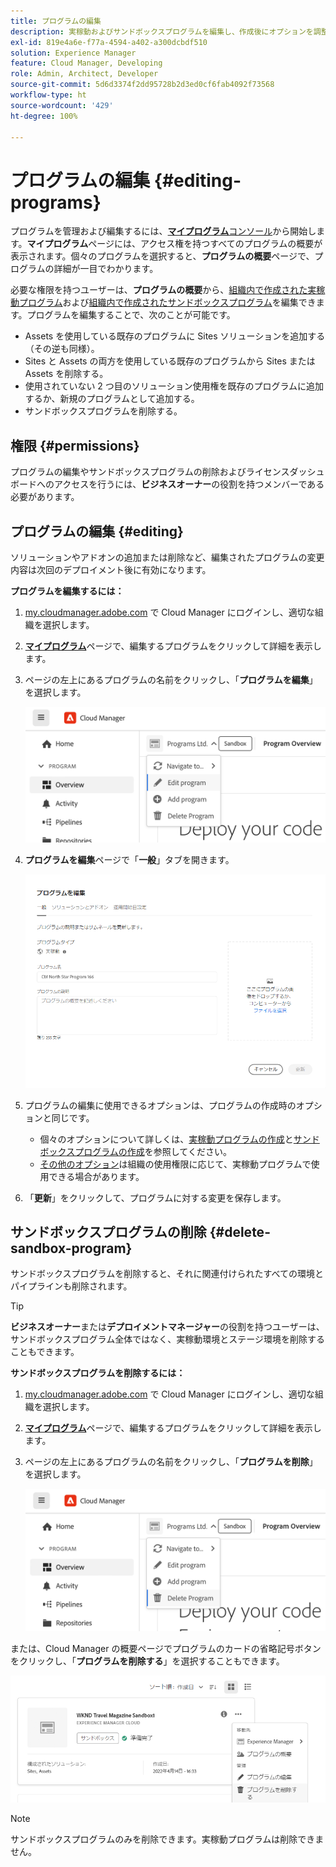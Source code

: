 ```yaml
---
title: プログラムの編集
description: 実稼動およびサンドボックスプログラムを編集し、作成後にオプションを調整する方法について説明します。
exl-id: 819e4a6e-f77a-4594-a402-a300dcbdf510
solution: Experience Manager
feature: Cloud Manager, Developing
role: Admin, Architect, Developer
source-git-commit: 5d6d3374f2dd95728b2d3ed0cf6fab4092f73568
workflow-type: ht
source-wordcount: '429'
ht-degree: 100%

---
```



# プログラムの編集 {#editing-programs}

プログラムを管理および編集するには、[**マイプログラム**&#x200B;コンソール](/help/implementing/cloud-manager/navigation.md)から開始します。**マイプログラム**&#x200B;ページには、アクセス権を持つすべてのプログラムの概要が表示されます。個々のプログラムを選択すると、**プログラムの概要**&#x200B;ページで、プログラムの詳細が一目でわかります。

必要な権限を持つユーザーは、**プログラムの概要**&#x200B;から、[組織内で作成された実稼動プログラム](creating-production-programs.md)および[組織内で作成されたサンドボックスプログラム](creating-sandbox-programs.md)を編集できます。プログラムを編集することで、次のことが可能です。

* Assets を使用している既存のプログラムに Sites ソリューションを追加する（その逆も同様）。
* Sites と Assets の両方を使用している既存のプログラムから Sites または Assets を削除する。
* 使用されていない 2 つ目のソリューション使用権を既存のプログラムに追加するか、新規のプログラムとして追加する。
* サンドボックスプログラムを削除する。

## 権限 {#permissions}

プログラムの編集やサンドボックスプログラムの削除およびライセンスダッシュボードへのアクセスを行うには、**ビジネスオーナー**&#x200B;の役割を持つメンバーである必要があります。

## プログラムの編集 {#editing}

ソリューションやアドオンの追加または削除など、編集されたプログラムの変更内容は次回のデプロイメント後に有効になります。

**プログラムを編集するには：**

1. [my.cloudmanager.adobe.com](https://my.cloudmanager.adobe.com/) で Cloud Manager にログインし、適切な組織を選択します。

1. **[マイプログラム](#my-programs)**&#x200B;ページで、編集するプログラムをクリックして詳細を表示します。

1. ページの左上にあるプログラムの名前をクリックし、「**プログラムを編集**」を選択します。

   ![プログラムオプションの編集](assets/edit-program-overview.png)

1. **プログラムを編集**&#x200B;ページで「**一般**」タブを開きます。

   ![「一般」タブ](assets/edit-program-prod1.png)

1. プログラムの編集に使用できるオプションは、プログラムの作成時のオプションと同じです。
   * 個々のオプションについて詳しくは、[実稼動プログラムの作成](/help/implementing/cloud-manager/getting-access-to-aem-in-cloud/creating-production-programs.md)と[サンドボックスプログラムの作成](/help/implementing/cloud-manager/getting-access-to-aem-in-cloud/creating-sandbox-programs.md)を参照してください。
   * [その他のオプション](/help/implementing/cloud-manager/getting-access-to-aem-in-cloud/creating-production-programs.md#options)は組織の使用権限に応じて、実稼動プログラムで使用できる場合があります。

1. 「**更新**」をクリックして、プログラムに対する変更を保存します。

## サンドボックスプログラムの削除 {#delete-sandbox-program}

サンドボックスプログラムを削除すると、それに関連付けられたすべての環境とパイプラインも削除されます。

>[!TIP]
>
>**ビジネスオーナー**&#x200B;または&#x200B;**デプロイメントマネージャー**&#x200B;の役割を持つユーザーは、サンドボックスプログラム全体ではなく、実稼動環境とステージ環境を削除することもできます。

**サンドボックスプログラムを削除するには：**

1. [my.cloudmanager.adobe.com](https://my.cloudmanager.adobe.com/) で Cloud Manager にログインし、適切な組織を選択します。

1. **[マイプログラム](#my-programs)**&#x200B;ページで、編集するプログラムをクリックして詳細を表示します。

1. ページの左上にあるプログラムの名前をクリックし、「**プログラムを削除**」を選択します。

   ![プログラムオプションを削除する](assets/delete-sandbox1.png)

または、Cloud Manager の概要ページでプログラムのカードの省略記号ボタンをクリックし、「**プログラムを削除する**」を選択することもできます。

![プログラムカードからサンドボックスを削除](assets/delete-sandbox2.png)

>[!NOTE]
>
>サンドボックスプログラムのみを削除できます。実稼動プログラムは削除できません。
